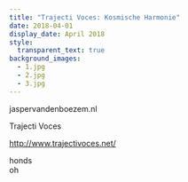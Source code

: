 ```yaml
---
title: "Trajecti Voces: Kosmische Harmonie"
date: 2018-04-01
display_date: April 2018
style:
  transparent_text: true
background_images:
  - 1.jpg
  - 2.jpg
  - 3.jpg
---
```


<section>
  <span>

  jaspervandenboezem.nl

  Trajecti Voces

  http://www.trajectivoces.net/
  </span>
</section>

<section>
  <span>
honds
  </span>
</section>

<section>
  <span>
     oh
  </span>
</section>
